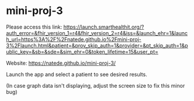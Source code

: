 # mini-proj-3

Please access this link: 
https://launch.smarthealthit.org/?auth_error=&fhir_version_1=r4&fhir_version_2=r4&iss=&launch_ehr=1&launch_url=https%3A%2F%2Fnatede.github.io%2Fmini-proj-3%2Flaunch.html&patient=&prov_skip_auth=1&provider=&pt_skip_auth=1&public_key=&sb=&sde=&sim_ehr=0&token_lifetime=15&user_pt=


Website:
https://natede.github.io/mini-proj-3/

Launch the app and select a patient to see desired results.

(In case graph data isn't displaying, adjust the screen size to fix this minor bug)

